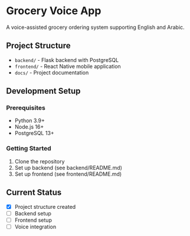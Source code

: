 # Grocery Voice App

A voice-assisted grocery ordering system supporting English and Arabic.

## Project Structure

- `backend/` - Flask backend with PostgreSQL
- `frontend/` - React Native mobile application
- `docs/` - Project documentation

## Development Setup

### Prerequisites
- Python 3.9+
- Node.js 16+
- PostgreSQL 13+

### Getting Started

1. Clone the repository
2. Set up backend (see backend/README.md)
3. Set up frontend (see frontend/README.md)

## Current Status

- [x] Project structure created
- [ ] Backend setup
- [ ] Frontend setup
- [ ] Voice integration
